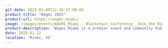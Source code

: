 ```yaml
---
git-date: 2023-03-09T12:36:27-08:00
product-title: "Wagmi 2025"
product-url: https://wagmi.miami/
image: /images/events/WAGMI_Miami_-_Blockchain_Conference__Join_the_Biggest_Event_in_the_Industry-_Wagmi_-_Miami_Blockchain_Week.jpg
product-description: "Wagmi Miami is a premier event and community hub for exploring the intersection of Web3, blockchain, and culture in the vibrant city of Miami."
date: 2025-01-22
location: 'Miami, US'
---
```

